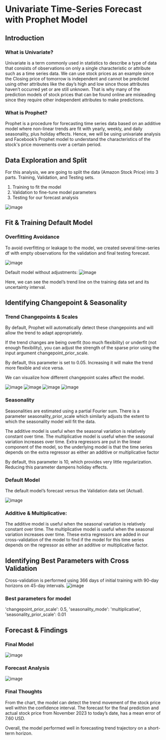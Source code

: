 # Univariate Time-Series Forecast with Prophet Model

## Introduction
### What is Univariate?
Univariate is a term commonly used in statistics to describe a type of data that consists of observations on
only a single characteristic or attribute such as a time series data.
We can use stock prices as an example since the Closing price of tomorrow is independent and cannot be
predicted using other attributes like the day’s high and low since those attributes haven’t occurred yet or are
still unknown. That is why many of the prediction models of stock prices that can be found online are
misleading since they require other independent attributes to make predictions.
### What is Prophet?
Prophet is a procedure for forecasting time series data based on an additive model where non-linear trends are fit
with yearly, weekly, and daily seasonality, plus holiday effects.
Hence, we will be using univariate analysis and Facebook’s Prophet model to understand the characteristics
of the stock's price movements over a certain period.

## Data Exploration and Split

For this analysis, we are going to split
the data (Amazon Stock Price) into 3 parts.
Training, Validation, and Testing sets.
1. Training to fit the model
2. Validation to fine-tune model
parameters
3. Testing for our forecast
analysis

![image](https://github.com/FooZheShen/Univariate-Prophet-Stock-Forecast/assets/153910230/32a764ee-ccae-4819-851e-3317dbf68c9a)

## Fit & Training Default Model
### Overfitting Avoidance
To avoid overfitting or leakage to the model, we created several time-series df with empty observations for the validation  and final testing forecast.

![image](https://github.com/FooZheShen/Univariate-Prophet-Stock-Forecast/assets/153910230/988c7e63-6c17-4bc8-b909-eb18a48992de)

Default model without adjustments:
![image](https://github.com/FooZheShen/Univariate-Prophet-Stock-Forecast/assets/153910230/54f3bcce-6677-4d1b-9c31-eb39a9fb9cce)

Here, we can see the model’s trend line on the training data set and its uncertainty interval.


## Identifying Changepoint & Seasonality

### Trend Changepoints & Scales
By default, Prophet will automatically detect these changepoints and will allow the trend to adapt appropriately.

If the trend changes are being overfit (too much flexibility) or underfit (not enough flexibility), you can adjust the strength of the sparse prior using the input argument changepoint_prior_scale.

By default, this parameter is set to 0.05. Increasing it will make the trend more flexible and vice versa.

We can visualize how different changepoint scales affect the model.

![image](https://github.com/FooZheShen/Univariate-Prophet-Stock-Forecast/assets/153910230/5c5009c8-ed7f-4b2e-b8a8-92560915f936)
![image](https://github.com/FooZheShen/Univariate-Prophet-Stock-Forecast/assets/153910230/5be76e14-79ee-43ef-9f88-589e6fa8aa46)
![image](https://github.com/FooZheShen/Univariate-Prophet-Stock-Forecast/assets/153910230/37ca94d7-667e-45f6-a47f-7bd3f166728f)
![image](https://github.com/FooZheShen/Univariate-Prophet-Stock-Forecast/assets/153910230/fac30020-875b-4cd7-98e5-4aa0c52dfea0)

### Seasonality
Seasonalities are estimated using a partial Fourier sum. There is a parameter seasonality_prior_scale which similarly adjusts the extent to which the seasonality model will fit the data.

The additive model is useful when the seasonal variation is relatively constant over time. The multiplicative model is useful when the seasonal variation increases over time.
Extra regressors are put in the linear component of the model, so the underlying model is that the time series depends on the extra regressor as either an additive or multiplicative factor

By default, this parameter is 10, which provides very little regularization. Reducing this parameter dampens holiday effects.

### Default Model
The default model’s forecast versus the Validation data set (Actual).

![image](https://github.com/FooZheShen/Univariate-Prophet-Stock-Forecast/assets/153910230/ee678492-a54a-4930-b6c8-5df8ac89483e)

### Additive & Multiplicative:
The additive model is useful when the seasonal variation is relatively constant over time. 
The multiplicative model is useful when the seasonal variation increases over time.
These extra regressors are added in our cross-validation of the model to find if the model for this time series depends on the regressor as either an additive or multiplicative factor.


## Identifying Best Parameters with Cross Validation

Cross-validation is performed using 366 days of initial training with 90-day horizons on 45-day intervals.
![image](https://github.com/FooZheShen/Univariate-Prophet-Stock-Forecast/assets/153910230/d2391138-47b8-47c9-99e4-14c20ff8ad2d)

### Best parameters for model
'changepoint_prior_scale': 0.5, 'seasonality_mode': 'multiplicative', 'seasonality_prior_scale': 0.01

## Forecast & Findings
### Final Model
![image](https://github.com/FooZheShen/Univariate-Prophet-Stock-Forecast/assets/153910230/6d7bc3b7-7c14-4496-8a41-ccc6144772f3)
### Forecast Analysis
![image](https://github.com/FooZheShen/Univariate-Prophet-Stock-Forecast/assets/153910230/5dfe3527-beba-48b4-af3b-341fe91a0873)

### Final Thoughts

From the chart, the model can detect the trend movement of the stock price well within the confidence interval.
The forecast for the final prediction and actual stock price from November 2023 to today’s date, has a mean error of 7.60 USD. 

Overall, the model performed well in forecasting trend trajectory on a short-term horizon.











